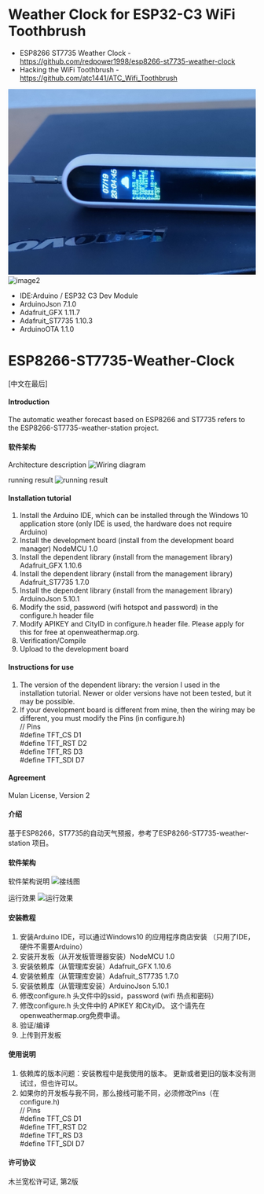 # Weather Clock for ESP32-C3 WiFi Toothbrush

- ESP8266 ST7735 Weather Clock - https://github.com/redpower1998/esp8266-st7735-weather-clock
- Hacking the WiFi Toothbrush - https://github.com/atc1441/ATC_Wifi_Toothbrush

![image1](WFTB-01.png)
![image2](WFTB-02.png)

- IDE:Arduino / ESP32 C3 Dev Module
- ArduinoJson 7.1.0
- Adafruit_GFX 1.11.7
- Adafruit_ST7735  1.10.3
- ArduinoOTA 1.1.0

# ESP8266-ST7735-Weather-Clock

[中文在最后]

#### Introduction 
The automatic weather forecast based on ESP8266 and ST7735 refers to the ESP8266-ST7735-weather-station project. 

#### 软件架构
Architecture description 
![Wiring diagram ](https://images.gitee.com/uploads/images/2021/0326/080452_e6d8a2cb_335951.png "屏幕截图.png")

running result 
![running result ](https://images.gitee.com/uploads/images/2021/0328/175526_1bd8c44e_335951.png "屏幕截图.png")

#### Installation tutorial 

1. Install the Arduino IDE, which can be installed through the Windows 10 application store (only IDE is used, the hardware does not require Arduino)
2. Install the development board (install from the development board manager) NodeMCU 1.0
3. Install the dependent library (install from the management library) Adafruit_GFX 1.10.6
4. Install the dependent library (install from the management library) Adafruit_ST7735 1.7.0
5. Install the dependent library (install from the management library) ArduinoJson 5.10.1
6. Modify the ssid, password (wifi hotspot and password) in the configure.h header file
7. Modify APIKEY and CityID in configure.h header file. Please apply for this for free at openweathermap.org.
8. Verification/Compile
9. Upload to the development board 

#### Instructions for use 

1. The version of the dependent library: the version I used in the installation tutorial. Newer or older versions have not been tested, but it may be possible.  
2. If your development board is different from mine, then the wiring may be different, you must modify the Pins (in configure.h)   
// Pins  
#define TFT_CS     D1  
#define TFT_RST    D2  
#define TFT_RS     D3     
#define TFT_SDI    D7     


#### Agreement
Mulan License, Version 2 

#### 介绍
基于ESP8266，ST7735的自动天气预报，参考了ESP8266-ST7735-weather-station 项目。

#### 软件架构
软件架构说明
![接线图](https://images.gitee.com/uploads/images/2021/0326/080452_e6d8a2cb_335951.png "屏幕截图.png")

运行效果
![运行效果](https://images.gitee.com/uploads/images/2021/0328/175526_1bd8c44e_335951.png "屏幕截图.png")

#### 安装教程

1.  安装Arduino IDE，可以通过Windows10 的应用程序商店安装  （只用了IDE，硬件不需要Arduino）
2.  安装开发板（从开发板管理器安装）NodeMCU 1.0
3.  安装依赖库（从管理库安装）Adafruit_GFX 1.10.6
4.  安装依赖库（从管理库安装）Adafruit_ST7735  1.7.0
5.  安装依赖库（从管理库安装）ArduinoJson 5.10.1 
6.  修改configure.h 头文件中的ssid，password (wifi 热点和密码）
7.  修改configure.h 头文件中的 APIKEY 和CityID。 这个请先在 openweathermap.org免费申请。 
8.  验证/编译
9.  上传到开发板

#### 使用说明

1.  依赖库的版本问题：安装教程中是我使用的版本。 更新或者更旧的版本没有测试过，但也许可以。
2.  如果你的开发板与我不同，那么接线可能不同，必须修改Pins（在configure.h)   
// Pins  
#define TFT_CS     D1  
#define TFT_RST    D2  
#define TFT_RS     D3     
#define TFT_SDI    D7     


#### 许可协议
木兰宽松许可证, 第2版
